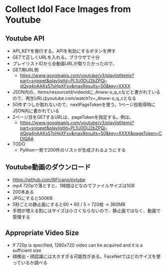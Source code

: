 # Collect Idol Face Images from Youtube

## Youtube API

* API_KEYを発行する。APIを有効にするボタンを押す
* GETで正しくURLを入れる。ブラウザで十分
* プレイリストIDから全動画URLが取りたかったので、
* GET用URL例
	* https://www.googleapis.com/youtube/v3/playlistItems?part=snippet&playlistId=PL1U0DlJ2bZPQi-dQsg4nAAKs57oHpXFsv&maxResults=50&key=XXXX
* JSON内の、items/resourceId/videoIdに_4nww-s_q_cなどと書かれているので、再生URLはyoutube.com/watch?v=_4nww-s_q_cとなる
* 50件ずつしか取れないので、nextPageTokenを使う。1ページ目取得時にJSON内に書かれている
* 2ページ目をGETするURLは、pageTokenを指定する。例は、
	* https://www.googleapis.com/youtube/v3/playlistItems?part=snippet&playlistId=PL1U0DlJ2bZPQi-dQsg4nAAKs57oHpXFsv&maxResults=50&key=XXXX&pageToken=CDIQAA
* TODO
	* Python一発で200件のリストが生成されるようにする


## Youtube動画のダウンロード

* https://github.com/NFicano/pytube
* mp4 720pで落とすと、1時間ほどなのでファイルサイズは1GB
* 200本ある
* JPGにすると500KB
* 5秒ごとの静止画にすると60 * 60 / 5 = 720枚 → 360MB
* 手間が増える割にはサイズは小さくならないので、静止画ではなく、動画で管理する

## Appropriate Video Size

* If 720p is specified, 1280x720 video can be acquired and it is a sufficient size
* 顔検出・顔認識には大きすぎる可能性がある。FaceNetではどのサイズを使っているか調べる